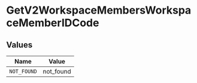 # GetV2WorkspaceMembersWorkspaceMemberIDCode


## Values

| Name        | Value       |
| ----------- | ----------- |
| `NOT_FOUND` | not_found   |